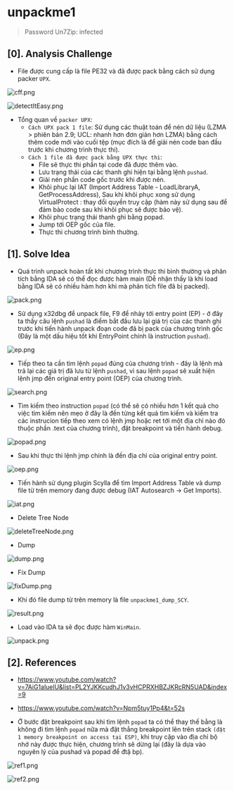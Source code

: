 # unpackme1

> Password Un7Zip: infected

## [0]. Analysis Challenge

- File được cung cấp là file PE32 và đã được pack bằng cách sử dụng packer `UPX`.

![cff.png](./images/cff.png)

![detectItEasy.png](./images/detectItEasy.png)

- Tổng quan về `packer UPX`:
  - `Cách UPX pack 1 file`: Sử dụng các thuật toán để nén dữ liệu (LZMA > phiên bản 2.9; UCL: nhanh hơn đơn giản hơn LZMA) bằng cách thêm code mới vào cuối tệp (mục đích là để giải nén code ban đầu trước khi chương trình thực thi).
  - `Cách 1 file đã được pack bằng UPX thực thi`:
    - File sẽ thực thi phần tại code đã được thêm vào.
    - Lưu trạng thái của các thanh ghi hiện tại bằng lệnh `pushad`.
    - Giải nén phần code gốc trước khi được nén.
    - Khôi phục lại IAT (Import Address Table - LoadLibraryA, GetProcessAddress), Sau khi khôi phục xong sử dụng VirtualProtect : thay đổi quyền truy cập (hàm này sử dụng sau để đảm bảo code sau khi khôi phục sẽ được bảo vệ).
    - Khôi phục trạng thái thanh ghi bằng popad.
    - Jump tới OEP gốc của file.
    - Thực thi chương trình bình thường.

## [1]. Solve Idea

- Quá trình unpack hoàn tất khi chương trình thực thi bình thường và phân tích bằng IDA sẽ có thể đọc được hàm main (Dễ nhận thấy là khi load bằng IDA sẽ có nhiều hàm hơn khi mà phân tích file đã bị packed).

![pack.png](./images/pack.png)

- Sử dụng x32dbg để unpack file, F9 để nhảy tới entry point (EP) - ở đây ta thấy câu lệnh `pushad` là điểm bắt đầu lưu lại giá trị của các thanh ghi trước khi tiến hành unpack đoạn code đã bị pack của chương trình gốc (Đây là một dấu hiệu tốt khi EntryPoint chính là instruction `pushad`).

![ep.png](./images/ep.png)

- Tiếp theo ta cần tìm lệnh `popad` đúng của chương trình - đây là lệnh mà trả lại các giá trị đã lưu từ lệnh `pushad`, vì sau lệnh `popad` sẽ xuất hiện lệnh jmp đến original entry point (OEP) của chương trình.

![search.png](./images/search.png)

- Tìm kiếm theo instruction `popad` (có thể sẽ có nhiều hơn 1 kết quả cho việc tìm kiếm nên mẹo ở đây là đến từng kết quả tìm kiếm và kiểm tra các instrucion tiếp theo xem có lệnh jmp hoặc ret tới một địa chỉ nào đó thuộc phần .text của chương trình), đặt breakpoint và tiến hành debug.

![popad.png](./images/popad.png)

- Sau khi thực thi lệnh jmp chính là đến địa chỉ của original entry point.

![oep.png](./images/oep.png)

- Tiến hành sử dụng plugin Scylla để tìm Import Address Table và dump file từ trên memory đang được debug (IAT Autosearch -> Get Imports).

![iat.png](./images/iat.png)

- Delete Tree Node

![deleteTreeNode.png](./images/deleteTreeNode.png)

- Dump

![dump.png](./images/dump.png)

- Fix Dump

![fixDump.png](./images/fixDump.png)

- Khi đó file dump từ trên memory là file `unpackme1_dump_SCY`.

![result.png](./images/result.png)

- Load vào IDA ta sẽ đọc được hàm `WinMain`.

![unpack.png](./images/unpack.png)

## [2]. References

- https://www.youtube.com/watch?v=7AiG1aluelU&list=PL2YJKKcudhJ1v3vHCPRXHBZJKRcRN5UAD&index=9

- https://www.youtube.com/watch?v=Npm5tuy1Pp4&t=52s

- Ở bước đặt breakpoint sau khi tìm lệnh `popad` ta có thể thay thế bằng là không đi tìm lệnh `popad` nữa mà đặt thẳng breakpoint lên trên stack `(đặt 1 memory breakpoint on access tại ESP)`, khi truy cập vào địa chỉ bộ nhớ này được thực hiện, chương trình sẽ dừng lại (đây là dựa vào nguyên lý của pushad và popad để đtặ bp).

![ref1.png](./images/ref1.png)

![ref2.png](./images/ref2.png)
